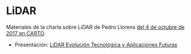 # LiDAR

Materiales de la charla sobre LiDAR de Pedro Llorens [del 4 de octubre de 2017 en CARTO](https://www.meetup.com/Geoinquietos-MAD/events/243572849/?_locale=es-ES).

* Presentación: [LiDAR Evolución Tecnológica y Aplicaciones Futuras](https://drive.google.com/file/d/0B0-vsppZ3ddFYXo3TmR2ODFqY2c/view?usp=sharing)
